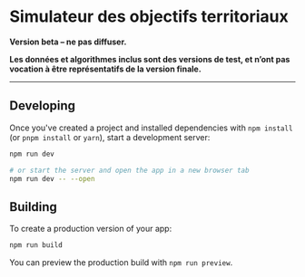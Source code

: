 # Simulateur des objectifs territoriaux

**Version beta – ne pas diffuser.**

**Les données et algorithmes inclus sont des versions de test, et n’ont pas vocation à être représentatifs de la version finale.**

---

## Developing

Once you've created a project and installed dependencies with `npm install` (or `pnpm install` or `yarn`), start a development server:

```bash
npm run dev

# or start the server and open the app in a new browser tab
npm run dev -- --open
```

## Building

To create a production version of your app:

```bash
npm run build
```

You can preview the production build with `npm run preview`.
